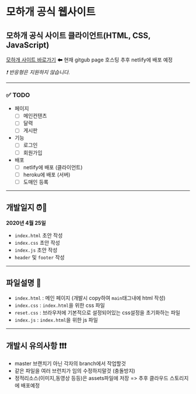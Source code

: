# 모하개 공식 웹사이트

## 모하개 공식 사이트 클라이언트(HTML, CSS, JavaScript)

[모하개 사이트 바로가기](https://mohagae.github.io/mohagae_official_site/)  ⬅ 현재 gitgub page 호스팅 추후 netlify에 배포 예정

*❗ 반응형은 지원하지 않습니다.*

---

### ✅ TODO

* 페이지
  - [ ] 메인컨탠츠
  - [ ] 달력 
  - [ ] 게시판
  
* 기능
    - [ ] 로그인 
    - [ ] 회원가입 
  
* 배포
   - [ ] netlify에 배포 (클라이언트)
   - [ ] heroku에 배포 (서버)
   - [ ] 도매인 등록

---

## 개발일지 ⏰📆

**2020년 4월 25일** 
- `index.html` 초안 작성
- `index.css` 초안 작성
- `index.js` 초안 작성
- `header` 및 `footer` 작성

---
## 파일설명 💾
* `index.html` : 메인 페이지 (개발시 copy하여 `main`태그내에 html 작성)
* `index.css` : `index.html`을 위한 css 파일
* `reset.css` : 브라우저에 기본적으로 설정되어있는 css설정을 초기화하는 파일
* `index.js` : `index.html`을 위한 js 파일
---

## 개발시 유의사항 ❗❗❗

* master 브랜치기 아닌 각자의 branch에서 작업할것
* 같은 파일을 여러 브런치가 임의 수정하지말것 (충돌방지)
* 정적리소스(이미지,동영상 등등)은 assets파일에 저장 => 추후 클라우드 스토리지에 배포예정